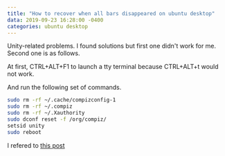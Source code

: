 ```yaml
---
title: "How to recover when all bars disappeared on ubuntu desktop"
data: 2019-09-23 16:28:00 -0400
categories: ubuntu desktop
---
```


Unity-related problems.
I found solutions but first one didn't work for me.
Second one is as follows.

At first, CTRL+ALT+F1 to launch a tty terminal because CTRL+ALT+t would not work.

And run the following set of commands.
```bash
sudo rm -rf ~/.cache/compizconfig-1
sudo rm -rf ~/.compiz
sudo rm -rf ~/.Xauthority
sudo dconf reset -f /org/compiz/
setsid unity
sudo reboot
```
I refered to [this post][reference]

[reference]: https://www.faqforge.com/linux/ubuntu-sidebar-top-bar-disappeared-heres-can-bring-back

